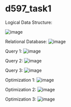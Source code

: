 # d597_task1
Logical Data Structure:

![image](https://github.com/user-attachments/assets/44912c38-d654-4c2d-ad44-c0c5a04088b2)

Relational Database:
![image](https://github.com/user-attachments/assets/eda7f029-3fa6-4401-94f1-b609348acb03)

Query 1:
![image](https://github.com/user-attachments/assets/63dd0142-e46c-47db-bb7a-6982807854cc)

Query 2:
![image](https://github.com/user-attachments/assets/1dddd8a9-4514-40e0-b55f-f2ec4d1d90d5)

Query 3:
![image](https://github.com/user-attachments/assets/9df44da3-119c-4206-a1de-2238b1686250)

Optimization 1:
![image](https://github.com/user-attachments/assets/6352259e-ff03-4795-bd09-1e6d7ee3ed75)

Optimization 2:
![image](https://github.com/user-attachments/assets/1ebfdb2d-f75e-4695-ba8b-412fcd6eda64)

Optimization 3:
![image](https://github.com/user-attachments/assets/a82383e0-cd8b-4b3c-b6db-c043fefa81c9)
